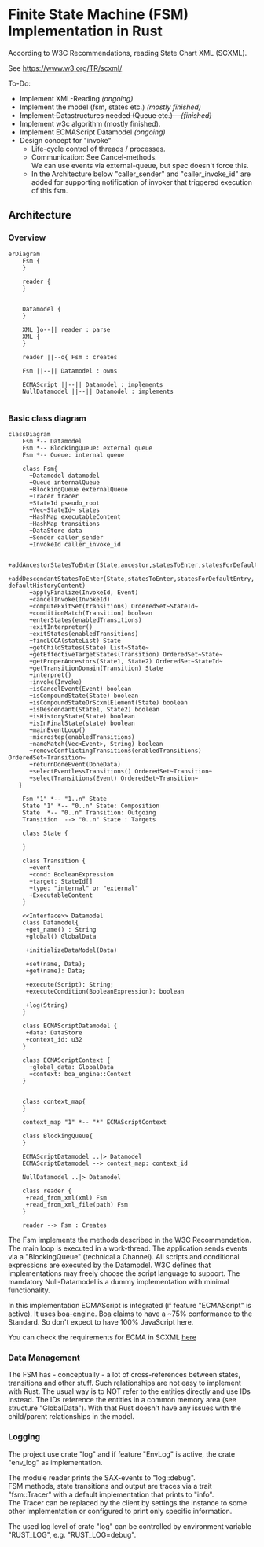 # Finite State Machine (FSM) Implementation in Rust

According to W3C Recommendations, reading State Chart XML (SCXML).

See https://www.w3.org/TR/scxml/

To-Do:

+ Implement XML-Reading _(ongoing)_
+ Implement the model (fsm, states etc.) _(mostly finished)_
+ <s>Implement Datastructures needed (Queue etc.)-- _(finished)_</s>
+ Implement w3c algorithm (mostly finished).
+ Implement ECMAScript Datamodel _(ongoing)_
+ Design concept for "invoke"
    + Life-cycle control of threads / processes.
    + Communication: See Cancel-methods. <br>
      We can use events via external-queue, but spec doesn't force this.
    + In the Architecture below "caller_sender" and "caller_invoke_id"
      are added for supporting notification of invoker that triggered execution of this fsm.

## Architecture

### Overview

```mermaid
erDiagram
    Fsm {
    }

    reader {
    }
   

    Datamodel {
    }

    XML }o--|| reader : parse
    XML {
    }

    reader ||--o{ Fsm : creates   

    Fsm ||--|| Datamodel : owns
    
    ECMAScript ||--|| Datamodel : implements
    NullDatamodel ||--|| Datamodel : implements
 
```

### Basic class diagram

```mermaid
classDiagram
    Fsm *-- Datamodel
    Fsm *-- BlockingQueue: external queue
    Fsm *-- Queue: internal queue

    class Fsm{
      +Datamodel datamodel
      +Queue internalQueue
      +BlockingQueue externalQueue
      +Tracer tracer
      +StateId pseudo_root
      +Vec~StateId~ states
      +HashMap executableContent
      +HashMap transitions
      +DataStore data
      +Sender caller_sender
      +InvokeId caller_invoke_id
      
      +addAncestorStatesToEnter(State,ancestor,statesToEnter,statesForDefaultEntry,defaultHistoryContent)
      +addDescendantStatesToEnter(State,statesToEnter,statesForDefaultEntry, defaultHistoryContent)
      +applyFinalize(InvokeId, Event)
      +cancelInvoke(InvokeId)
      +computeExitSet(transitions) OrderedSet~StateId~
      +conditionMatch(Transition) boolean
      +enterStates(enabledTransitions)
      +exitInterpreter()
      +exitStates(enabledTransitions)
      +findLCCA(stateList) State
      +getChildStates(State) List~State~
      +getEffectiveTargetStates(Transition) OrderedSet~State~
      +getProperAncestors(State1, State2) OrderedSet~StateId~
      +getTransitionDomain(Transition) State
      +interpret()
      +invoke(Invoke)
      +isCancelEvent(Event) boolean
      +isCompoundState(State) boolean
      +isCompoundStateOrScxmlElement(State) boolean
      +isDescendant(State1, State2) boolean
      +isHistoryState(State) boolean
      +isInFinalState(state) boolean
      +mainEventLoop()
      +microstep(enabledTransitions)
      +nameMatch(Vec<Event>, String) boolean
      +removeConflictingTransitions(enabledTransitions) OrderedSet~Transition~
      +returnDoneEvent(DoneData)
      +selectEventlessTransitions() OrderedSet~Transition~
      +selectTransitions(Event) OrderedSet~Transition~
   }
    
    Fsm "1" *-- "1..n" State
    State "1" *-- "0..n" State: Composition
    State  *-- "0..n" Transition: Outgoing
    Transition  --> "0..n" State : Targets
    
    class State {
    
    }

    class Transition {
      +event
      +cond: BooleanExpression
      +target: StateId[]
      +type: "internal" or "external"
      +ExecutableContent
    }

    <<Interface>> Datamodel
    class Datamodel{    
     +get_name() : String
     +global() GlobalData

     +initializeDataModel(Data)

     +set(name, Data);
     +get(name): Data;

     +execute(Script): String;
     +executeCondition(BooleanExpression): boolean
     
     +log(String)
    }

    class ECMAScriptDatamodel {
     +data: DataStore
     +context_id: u32
    }

    class ECMAScriptContext {
      +global_data: GlobalData
      +context: boa_engine::Context
    }

    
    class context_map{
    }
    
    context_map "1" *-- "*" ECMAScriptContext

    class BlockingQueue{
    }
    
    ECMAScriptDatamodel ..|> Datamodel
    ECMAScriptDatamodel --> context_map: context_id
    
    NullDatamodel ..|> Datamodel
    
    class reader {
     +read_from_xml(xml) Fsm
     +read_from_xml_file(path) Fsm
    }
      
    reader --> Fsm : Creates 
```

The Fsm implements the methods described in the W3C Recommendation. The main loop is executed in a work-thread. The application sends events via a "BlockingQueue" (technical a
Channel). All scripts and conditional expressions are executed by the Datamodel. W3C defines that implementations may freely choose the script language to support. The mandatory
Null-Datamodel is a dummy implementation with minimal functionality.

In this implementation ECMAScript is integrated (if feature "ECMAScript" is active). It uses [boa-engine](https://boajs.dev/). Boa claims to have a ~75% conformance to the
Standard. So don't expect to have 100% JavaScript here.

You can check the requirements for ECMA in SCXML [here](https://www.w3.org/TR/scxml/#ecma-profile)

### Data Management

The FSM has - conceptually - a lot of cross-references between states, transitions and other stuff. Such relationships are not easy to implement with Rust. The usual way is to NOT
refer to the entities directly and use IDs instead. The IDs reference the entities in a common memory area (see structure "GlobalData"). With that Rust doesn't have any issues with
the child/parent relationships in the model.

### Logging

The project use crate "log" and if feature "EnvLog" is active, the crate "env_log" as implementation.

The module reader prints the SAX-events to "log::debug".\
FSM methods, state transitions and output are traces via a trait "fsm::Tracer" with a default implementation that prints to "info".\
The Tracer can be replaced by the client by settings the instance to some other implementation or configured to print only specific information.

The used log level of crate "log" can be controlled by environment variable "RUST_LOG", e.g. "RUST_LOG=debug".